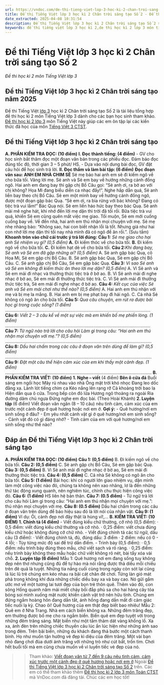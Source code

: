 ```yaml
---
url: https://vndoc.com/de-thi-tieng-viet-lop-3-hoc-ki-2-chan-troi-sang-tao-so-2-293690
title: Đề thi Tiếng Việt lớp 3 học kì 2 Chân trời sáng tạo Số 2 - Đề thi học kì 2 môn Tiếng Việt lớp 3 - VnDoc.com
date_extracted: 2025-04-08 10:31:54
description: Đề thi Tiếng Việt lớp 3 học kì 2 Chân trời sáng tạo Số 2 sẽ giúp các em học sinh rèn kỹ năng giải đề thi học kì 2 thật nhuần nhuyễn.
keywords: đề thi tiếng việt lớp 3 học kì 2,de thi học kì 2 lớp 3 môn tiếng việt,de thi cuối kì 2 lớp 3 môn tiếng việt,de thi tiếng việt lớp 3 học kỳ 2,đề thi học kì 2 môn tiếng việt lớp 3,đề thi môn tiếng việt lớp 3 học kì 2,đề thi cuối kì 2 lớp 3 môn tiếng việt,đề kiểm tra tiếng việt lớp 3 học kì 2,đề thi tiếng việt lớp 3 kì 2,đề thi tiếng việt học kì 2 lớp 3,Đề thi Tiếng Việt lớp 3 học kì 2 Chân trời sáng tạo
---
```


# Đề thi Tiếng Việt lớp 3 học kì 2 Chân trời sáng tạo Số 2
 _Đề thi học kì 2 môn Tiếng Việt lớp 3_
## **Đề thi Tiếng Việt lớp 3 học kì 2 Chân trời sáng tạo năm 2025**
Đề thi Tiếng Việt [lớp 3](<https://vndoc.com/tai-lieu-hoc-tap-lop3>) học kì 2 Chân trời sáng tạo Số 2 là tài liệu tổng hợp đề thi học kì 2 môn Tiếng Việt lớp 3 dành cho các bạn học sinh tham khảo. [Đề thi học kì 2 lớp 3](<https://vndoc.com/de-thi-hoc-ki-2-lop3>) môn Tiếng Việt này giúp các em ôn tập lại các kiến thức đã học của môn [Tiếng Việt 3 CTST](<https://vndoc.com/tieng-viet-lop-3-ctst-tap2>).
## Đề thi Tiếng Việt lớp 3 học kì 2 Chân trời sáng tạo
**A. PHẦN KIỂM TRA ĐỌC: \(10 điểm\)**
**I. Đọc thành tiếng: \(4 điểm\)**
\- GV cho học sinh bắt thăm đọc một đoạn văn bản trong các phiếu đọc. Đảm bảo đọc đúng tốc độ, thời gian 3 – 5 phút/ HS.
\- Dựa vào nội dung bài đọc, GV đặt câu hỏi để học sinh trả lời.
**II. Đọc thầm và làm bài tập: \(6 điểm\)**
**Đọc đoạn văn sau:**
**ANH EM NHÀ CHIM SẺ**
Sẻ mẹ bảo hai anh em sẽ đi kiếm ngô về cho bữa tối. Vâng lời mẹ. Sẻ anh và Sẻ em bay về hướng những cánh đồng ngô. Hai anh em đang bay thì gặp chị Bồ Câu gọi: “Sẻ anh ơi, ra bờ ao với chị không? Họa Mi đang biểu diễn ca nhạc đấy\!”. Nghe hấp dẫn quá, Sẻ anh liền bay theo chị Bồ Câu. Sẻ em một mình bay về hướng cánh đồng ngô, được một đoạn gặp bác Quạ. “Sẻ em ơi, ra bìa rừng với bác không? Đang có tiệc trà vui lắm\!” Bác Quạ nói. Sẻ em liền háo hức bay theo bác Quạ.
Sẻ anh mải mê nghe hát, khi nhớ đến lời mẹ dặn thì trời đã tối rồi. Bữa tiệc trà vui quá, khiến Sẻ em cũng quên mất việc mẹ giao. Tối muộn, Sẻ em mới cuống cuồng bay về.
Về đến nhà, hai anh em thú nhận mọi chuyện với mẹ. Sẻ mẹ nhẹ nhàng bảo: “Không sao, hai con biết nhận lỗi là tốt. Nhưng giá như hai con nhớ lời mẹ dặn thì tối nay nhà mình đã có ngô để ăn rồi.”.
\(Sưu tầm\)
**Khoanh tròn vào chữ cái trước ý trả lời đúng:**
**Câu 1:** _Sẻ mẹ giao cho hai anh Sẻ nhiệm vụ gì? \(0,5 điểm\)_
**A.** Đi kiếm thóc về cho bữa tối.
**B.** Đi kiếm ngô về cho bữa tối.
**C.** Đi kiếm hạt dẻ về cho bữa tối.
**Câu 2:**_Khi đang bay, Sẻ anh và Sẻ em đã gặp những ai? \(0,5 điểm\)_
A. Sẻ anh gặp bác Quạ, cô Họa Mi, Sẻ em gặp chị Bồ Câu.
B. Sẻ anh gặp bác Quạ, Sẻ em gặp chị Bồ Câu.
C. Sẻ anh gặp chị Bồ Câu, Sẻ em gặp bác Quạ.
**Câu 3:** _Vì sao Sẻ anh và Sẻ em không đi kiếm thức ăn theo lời mẹ dặn? \(0,5 điểm\)_
A. Vì Sẻ anh và Sẻ em mải đi nhạc và thưởng thức tiệc trà ở bờ ao.
B. Vì Sẻ anh mải đi nghe nhạc ở bờ ao, Sẻ em mải đi thưởng thức tiệc trà.
C. Vì Sẻ anh mải đi thưởng thức tiệc trà, Sẻ em mải đi nghe nhạc ở bờ ao.
**Câu 4:** _Kết cục của việc Sẻ anh và Sẻ em mải chơi như thế nào? \(0,5 điểm\)_
A. Hai anh em thú nhận với mẹ và bị mẹ la mắng.
B. Hai anh em bị mẹ phạt bay đi hái ngô.
C. Cả nhà Sẻ không có ngô ăn cho bữa tối.
**Câu 5:** _Qua câu chuyện, em rút ra được bài học gì trong cuộc sống? \(1 điểm\)_
......................................................................................................................
**Câu 6:** _Viết 2 – 3 câu_ _kể về một sự việc mà em khiến bố mẹ phiền lòng. \(1 điểm\)_
......................................................................................................................
**Câu 7:** _Từ ngữ nào trả lời cho câu hỏi Làm gì trong câu: “Hai anh em thú nhận mọi chuyện với mẹ.”? \(0,5 điểm\)_
.......................................................................................................................
**Câu 8:** _Dấu hai chấm trong các câu ở đoạn văn trên dùng để làm gì? \(0,5 điểm\)_
.......................................................................................................................
**Câu 9:** _Đặt một câu thể hiện cảm xúc của em khi thấy một cảnh đẹp. \(1 điểm\)_
.......................................................................................................................
**B. PHẦN KIỂM TRA VIẾT: \(10 điểm\)**
**1\. Nghe – viết** \(4 điểm\)
**Bên ô cửa đá**
Buổi sáng em ngồi học
Mây rủ nhau vào nhà
Ông mặt trời khó nhọc
Đang leo dốc đằng xa.
Lảnh lót tiếng chim ca
Kéo nắng lên rạng rỡ
Cả khoảng trời bao la
Hiện dần qua ô cửa.
Trong bếp còn đỏ lửa
Hương ngô thoảng ra ngoài
Ria đường dăm chú ngựa
Đứng nghe em đọc bài.
\(Theo Hoài Khánh\)
**2\. Luyện tập** \(6 điểm\)
Viết đoạn văn ngăn \(8 – 10 câu\) nêu tình cảm, cảm xúc của em trước một cảnh đẹp ở quê hương hoặc nơi em ở.
**Gợi ý:**
\- Quê hương/nơi em sinh sống ở đâu?
\- Em yêu nhất cảnh vật gì ở quê hương/nơi em sinh sống?
\- Cảnh vật đó có gì đáng nhớ?
\- Tình cảm của em với quê hương/nơi em sinh sống như thế nào?
## **Đáp án Đề thi Tiếng Việt lớp 3 học kì 2 Chân trời sáng tạo**
**A. PHẦN KIỂM TRA ĐỌC: \(10 điểm\)**
**Câu 1: \(0,5 điểm\)**
B. Đi kiếm ngô về cho bữa tối.
**Câu 2: \(0,5 điểm\)**
C. Sẻ anh gặp chị Bồ Câu, Sẻ em gặp bác Quạ.
**Câu 3: \(0,5 điểm\)**
B. Vì Sẻ anh mải đi nghe nhạc ở bờ ao, Sẻ em mải đi thưởng thức tiệc trà.
**Câu 4: \(0,5 điểm\)**
C. Cả nhà Sẻ không có ngô ăn cho bữa tối.
**Câu 5: \(1 điểm\)**
Bài học: khi có người lớn giao nhiệm vụ, dặn mình làm một công việc nào đó, chúng ta không nên xao nhãng, lơ là đến những thứ tác động xung quanh, nên nghiêm túc, chỉnh chu thực hiện công việc đó.
**Câu 6: \(1 điểm\)**
HS liên hệ bản thân.
**Câu 7: \(0.5 điểm\)**
\- Từ ngữ trả lời cho câu hỏi Làm gì trong câu: “Hai anh em thú nhận mọi chuyện với mẹ.”: thú nhận mọi chuyện với mẹ.
**Câu 8: \(0.5 điểm\)**
Dấu hai chấm trong các câu ở đoạn văn trên dùng để báo hiệu sau đó là lời nói của nhân vật.
**Câu 9: \(1 điểm\)**
Ví dụ: Ôi, cảnh đẹp nơi đây thật là hùng vĩ\!,...
**B. KIỂM TRA VIẾT: \(10 ĐIỂM\)**
**1\. Chính tả \(4 điểm\)**
\- Viết đúng kiểu chữ thường, cỡ nhỏ \(0,5 điểm\):
· 0,5 điểm: viết đúng kiểu chữ thường và cỡ nhỏ.
· 0,25 điểm: viết chưa đúng kiểu chữ hoặc không đúng cỡ chữ nhỏ.
\- Viết đúng chính tả các từ ngữ, dấu câu \(3 điểm\):
· Viết đúng chính tả, đủ, đúng dấu: 3 điểm
· 2 điểm: nếu có 0 - 4 lỗi;
· Tùy từng mức độ sai để trừ dần điểm.
\- Trình bày \(0,5 điểm\):
· 0,5 điểm: nếu trình bày đúng theo mẫu, chữ viết sạch và rõ ràng.
· 0,25 điểm: nếu trình bày không theo mẫu hoặc chữ viết không rõ nét, bài tẩy xóa vài chỗ.
**2\. Luyện tập \(6 điểm\)**
Mẫu 1:
Quê hương nơi em đang sống tuy không đẹp nên thơ nhưng cũng đủ để tự hào mà nói rằng được thả diều mỗi chiều trên đê quả là tuyệt. Những tia nắng cuối cùng trong ngày còn sót lại cũng là lúc lũ trẻ chúng em kéo nhau ra bãi cát chân đê chơi. Từng làn gió mát phả trong không khí đưa những chiếc diều bay xa và bay cao. Nó gửi gắm ước mơ về một tương lai tươi đẹp của bọn trẻ thôn quê. Thêm vào đó, con sông Hồng quanh năm mải miết chảy bồi đắp phù sa cho hai hàng cây tỏa bóng soi mình xuống mặt nước khiến cảnh vật trở nên hữu tình. Chúng em đứng ngắm hoàng hôn đang dần tắt, ánh hồng đang dần mất đi cảm giác tiếc nuối lạ kỳ. Chao ôi\! Quê hương của em thật đẹp biết bao nhiêu\!
Mẫu 2:
Quê em ở Nha Trang. Nhà em cách biển không xa. Những đêm trăng đẹp, em thường được bố mẹ cho ra ngắm biển. Biển quê em đẹp tuyệt vời trong những đêm trăng sáng. Mặt biển như một tấm thảm dát vàng khổng lồ. Xa xa, ánh đèn trên những chiếc thuyền câu lúc ẩn lúc hiện như những ánh sao trong đêm. Trên bãi biển, những du khách đang thả bước một cách thanh bình. Họ như muốn tận hưởng vẻ đẹp kì diệu của đêm trăng. Một vài bạn nhỏ đang chơi đùa dưới ánh trăng với những trò như cút bắt, trốn tìm. Chơi hết buổi tối mà em cũng chưa muốn về vì luyến tiếc vẻ đẹp của nó.
>> Tham khảo: [Viết đoạn văn từ 7 đến 9 câu nêu tình cảm, cảm xúc trước một cảnh đẹp ở quê hương hoặc nơi em ở](<https://vndoc.com/doan-van-ngan-neu-tinh-cam-cam-xuc-truoc-mot-canh-dep-o-que-huong-hoac-noi-em-o-282357>)
Ngoài [Đề thi Tiếng Việt lớp 3 học kì 2 Chân trời sáng tạo Số 2](<https://vndoc.com/de-thi-tieng-viet-lop-3-hoc-ki-2-chan-troi-sang-tao-so-2-293690>) trên. Các em có thể tham khảo thêm [Đề thi học kì 2 lớp 3 môn Toán CTST](<https://vndoc.com/de-thi-hoc-ki-2-lop-3-mon-toan-chan-troi-sang-tao>) mà VnDoc.com đã đăng tải. Chúc các em học tốt\!
